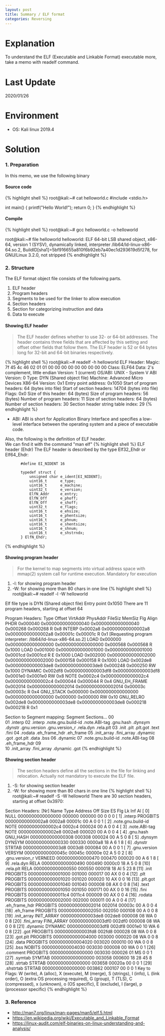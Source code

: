 ```yaml
---
layout: post
title: Summary / ELF format
categories: Reversing
---
```


# Explanation
To understand the ELF (Executable and Linkable Format) executable more, take a memo with readelf command.

# Last Update
2020/01/26

# Environment
* OS: Kali linux 2019.4

# Solution
### 1. Preparation
In this memo, we use the following binary
#### Source code
{% highlight shell %}
root@kali:~# cat helloworld.c 
#include <stdio.h>

int main() {
   printf("Hello World!");
   return 0;
}
{% endhighlight %}

#### Compile
{% highlight shell %}
root@kali:~# gcc helloworld.c -o helloworld

root@kali:~# file helloworld
helloworld: ELF 64-bit LSB shared object, x86-64, version 1 (SYSV), dynamically linked, interpreter /lib64/ld-linux-x86-64.so.2, BuildID[sha1]=5bf916655a810f6b92eb7a40ec1d293619d5f278, for GNU/Linux 3.2.0, not stripped
{% endhighlight %}

### 2. Structure
The ELF format object file consists of the following parts.
1. ELF header
2. Program headers
3. Segments to be used for the linker to allow execution
4. Section headers
5. Section for categorizing instruction and data
6. Data to execute

#### Showing ELF header
> The ELF header defines whether to use 32- or 64-bit addresses. The header contains three fields that are affected by this setting and offset other fields that follow them. The ELF header is 52 or 64 bytes long for 32-bit and 64-bit binaries respectively.

{% highlight shell %}
root@kali:~# readelf -h helloworld
ELF Header:
  Magic:   7f 45 4c 46 02 01 01 00 00 00 00 00 00 00 00 00 
  Class:                             ELF64
  Data:                              2's complement, little endian
  Version:                           1 (current)
  OS/ABI:                            UNIX - System V
  ABI Version:                       0
  Type:                              DYN (Shared object file)
  Machine:                           Advanced Micro Devices X86-64
  Version:                           0x1
  Entry point address:               0x1050
  Start of program headers:          64 (bytes into file)
  Start of section headers:          14704 (bytes into file)
  Flags:                             0x0
  Size of this header:               64 (bytes)
  Size of program headers:           56 (bytes)
  Number of program headers:         11
  Size of section headers:           64 (bytes)
  Number of section headers:         30
  Section header string table index: 29
{% endhighlight %}

* ABI: ABI is short for Application Binary Interface and specifies a low-level interface between the operating system and a piece of executable code.

Also, the following is the definition of ELF header.<br>
We can find it with the command "man elf"
{% highlight shell %}
ELF header (Ehdr)
       The ELF header is described by the type Elf32_Ehdr or Elf64_Ehdr:

           #define EI_NIDENT 16

           typedef struct {
               unsigned char e_ident[EI_NIDENT];
               uint16_t      e_type;
               uint16_t      e_machine;
               uint32_t      e_version;
               ElfN_Addr     e_entry;
               ElfN_Off      e_phoff;
               ElfN_Off      e_shoff;
               uint32_t      e_flags;
               uint16_t      e_ehsize;
               uint16_t      e_phentsize;
               uint16_t      e_phnum;
               uint16_t      e_shentsize;
               uint16_t      e_shnum;
               uint16_t      e_shstrndx;
           } ElfN_Ehdr;
{% endhighlight %}


#### Showing program header
> For the kernel to map segments into virtual address space with mmap(2) system call for runtime execution.
> Mandatory for execution

1. -l: for showing program header
2. -W: for showing more than 80 chars in one line
{% highlight shell %}
root@kali:~# readelf -l -W helloworld

Elf file type is DYN (Shared object file)
Entry point 0x1050
There are 11 program headers, starting at offset 64

Program Headers:
  Type           Offset   VirtAddr           PhysAddr           FileSiz  MemSiz   Flg Align
  PHDR           0x000040 0x0000000000000040 0x0000000000000040 0x000268 0x000268 R   0x8
  INTERP         0x0002a8 0x00000000000002a8 0x00000000000002a8 0x00001c 0x00001c R   0x1
      [Requesting program interpreter: /lib64/ld-linux-x86-64.so.2]
  LOAD           0x000000 0x0000000000000000 0x0000000000000000 0x000568 0x000568 R   0x1000
  LOAD           0x001000 0x0000000000001000 0x0000000000001000 0x0001cd 0x0001cd R E 0x1000
  LOAD           0x002000 0x0000000000002000 0x0000000000002000 0x000158 0x000158 R   0x1000
  LOAD           0x002de8 0x0000000000003de8 0x0000000000003de8 0x000248 0x000250 RW  0x1000
  DYNAMIC        0x002df8 0x0000000000003df8 0x0000000000003df8 0x0001e0 0x0001e0 RW  0x8
  NOTE           0x0002c4 0x00000000000002c4 0x00000000000002c4 0x000044 0x000044 R   0x4
  GNU_EH_FRAME   0x002014 0x0000000000002014 0x0000000000002014 0x00003c 0x00003c R   0x4
  GNU_STACK      0x000000 0x0000000000000000 0x0000000000000000 0x000000 0x000000 RW  0x10
  GNU_RELRO      0x002de8 0x0000000000003de8 0x0000000000003de8 0x000218 0x000218 R   0x1

 Section to Segment mapping:
  Segment Sections...
   00     
   01     .interp 
   02     .interp .note.gnu.build-id .note.ABI-tag .gnu.hash .dynsym .dynstr .gnu.version .gnu.version_r .rela.dyn .rela.plt 
   03     .init .plt .plt.got .text .fini 
   04     .rodata .eh_frame_hdr .eh_frame 
   05     .init_array .fini_array .dynamic .got .got.plt .data .bss 
   06     .dynamic 
   07     .note.gnu.build-id .note.ABI-tag 
   08     .eh_frame_hdr 
   09     
   10     .init_array .fini_array .dynamic .got 
{% endhighlight %}

#### Showing section header
> The section headers define all the sections in the file for linking and relocation. 
> Actually not mandatory to execute the ELF file.

1. -S: for showing section header
2. -W: for showing more than 80 chars in one line
{% highlight shell %}
root@kali:~# readelf -S -W helloworld
There are 30 section headers, starting at offset 0x3970:

Section Headers:
  [Nr] Name              Type            Address          Off    Size   ES Flg Lk Inf Al
  [ 0]                   NULL            0000000000000000 000000 000000 00      0   0  0
  [ 1] .interp           PROGBITS        00000000000002a8 0002a8 00001c 00   A  0   0  1
  [ 2] .note.gnu.build-id NOTE            00000000000002c4 0002c4 000024 00   A  0   0  4
  [ 3] .note.ABI-tag     NOTE            00000000000002e8 0002e8 000020 00   A  0   0  4
  [ 4] .gnu.hash         GNU_HASH        0000000000000308 000308 000024 00   A  5   0  8
  [ 5] .dynsym           DYNSYM          0000000000000330 000330 0000a8 18   A  6   1  8
  [ 6] .dynstr           STRTAB          00000000000003d8 0003d8 000084 00   A  0   0  1
  [ 7] .gnu.version      VERSYM          000000000000045c 00045c 00000e 02   A  5   0  2
  [ 8] .gnu.version_r    VERNEED         0000000000000470 000470 000020 00   A  6   1  8
  [ 9] .rela.dyn         RELA            0000000000000490 000490 0000c0 18   A  5   0  8
  [10] .rela.plt         RELA            0000000000000550 000550 000018 18  AI  5  23  8
  [11] .init             PROGBITS        0000000000001000 001000 000017 00  AX  0   0  4
  [12] .plt              PROGBITS        0000000000001020 001020 000020 10  AX  0   0 16
  [13] .plt.got          PROGBITS        0000000000001040 001040 000008 08  AX  0   0  8
  [14] .text             PROGBITS        0000000000001050 001050 000171 00  AX  0   0 16
  [15] .fini             PROGBITS        00000000000011c4 0011c4 000009 00  AX  0   0  4
  [16] .rodata           PROGBITS        0000000000002000 002000 000011 00   A  0   0  4
  [17] .eh_frame_hdr     PROGBITS        0000000000002014 002014 00003c 00   A  0   0  4
  [18] .eh_frame         PROGBITS        0000000000002050 002050 000108 00   A  0   0  8
  [19] .init_array       INIT_ARRAY      0000000000003de8 002de8 000008 08  WA  0   0  8
  [20] .fini_array       FINI_ARRAY      0000000000003df0 002df0 000008 08  WA  0   0  8
  [21] .dynamic          DYNAMIC         0000000000003df8 002df8 0001e0 10  WA  6   0  8
  [22] .got              PROGBITS        0000000000003fd8 002fd8 000028 08  WA  0   0  8
  [23] .got.plt          PROGBITS        0000000000004000 003000 000020 08  WA  0   0  8
  [24] .data             PROGBITS        0000000000004020 003020 000010 00  WA  0   0  8
  [25] .bss              NOBITS          0000000000004030 003030 000008 00  WA  0   0  1
  [26] .comment          PROGBITS        0000000000000000 003030 000026 01  MS  0   0  1
  [27] .symtab           SYMTAB          0000000000000000 003058 000600 18     28  45  8
  [28] .strtab           STRTAB          0000000000000000 003658 00020a 00      0   0  1
  [29] .shstrtab         STRTAB          0000000000000000 003862 000107 00      0   0  1
Key to Flags:
  W (write), A (alloc), X (execute), M (merge), S (strings), I (info),
  L (link order), O (extra OS processing required), G (group), T (TLS),
  C (compressed), x (unknown), o (OS specific), E (exclude),
  l (large), p (processor specific)
{% endhighlight %}

### 3. Reference

* <a href="http://man7.org/linux/man-pages/man5/elf.5.html">http://man7.org/linux/man-pages/man5/elf.5.html</a>
* <a href="https://en.wikipedia.org/wiki/Executable_and_Linkable_Format">https://en.wikipedia.org/wiki/Executable_and_Linkable_Format</a>
* <a href="https://linux-audit.com/elf-binaries-on-linux-understanding-and-analysis/">https://linux-audit.com/elf-binaries-on-linux-understanding-and-analysis/</a>
